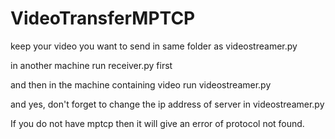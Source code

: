 # VideoTransferMPTCP

keep your video you want to send in same folder as videostreamer.py

in another machine run receiver.py first

and then in the machine containing video run videostreamer.py

and yes, don't forget to change the ip address of server in videostreamer.py

If you do not have mptcp then it will give an error of protocol not found.
